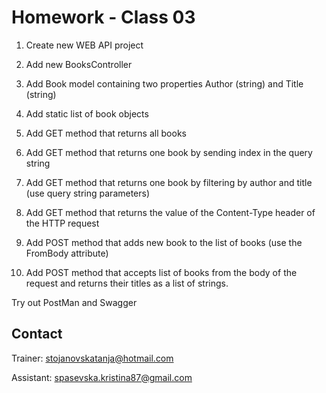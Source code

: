 # Homework - Class 03

1. Create new WEB API project

2. Add new BooksController

3. Add Book model containing two properties Author (string) and Title (string)

4. Add static list of book objects 

5. Add GET method that returns all books

6. Add GET method that returns one book by sending index in the query string

7. Add GET method that returns one book by filtering by author and title (use query string parameters)

8. Add GET method that returns the value of the Content-Type header of the HTTP request

9. Add POST method that adds new book to the list of books (use the FromBody attribute)

10. Add POST method that accepts list of  books from the body of the request and returns their titles as a list of strings.

Try out PostMan and Swagger



## Contact
Trainer: stojanovskatanja@hotmail.com

Assistant: spasevska.kristina87@gmail.com